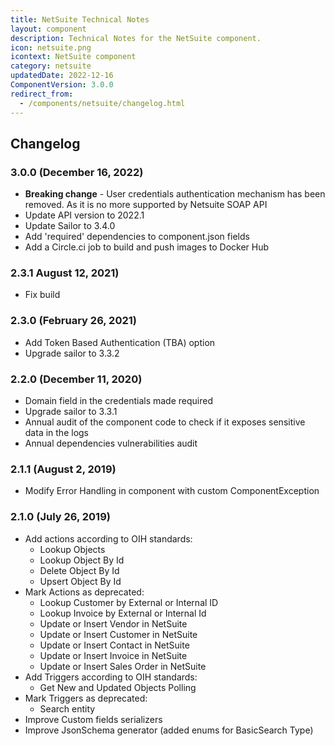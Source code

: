 ```yaml
---
title: NetSuite Technical Notes
layout: component
description: Technical Notes for the NetSuite component.
icon: netsuite.png
icontext: NetSuite component
category: netsuite
updatedDate: 2022-12-16
ComponentVersion: 3.0.0
redirect_from:
  - /components/netsuite/changelog.html
---
```


## Changelog

### 3.0.0 (December 16, 2022)

* **Breaking change** - User credentials authentication mechanism has been removed. As it is no more supported by Netsuite SOAP API
* Update API version to 2022.1
* Update Sailor to 3.4.0
* Add 'required' dependencies to component.json fields
* Add a Circle.ci job to build and push images to Docker Hub

### 2.3.1 August 12, 2021)

* Fix build

### 2.3.0 (February 26, 2021)

* Add Token Based Authentication (TBA) option
* Upgrade sailor to 3.3.2

### 2.2.0 (December 11, 2020)

* Domain field in the credentials made required
* Upgrade sailor to 3.3.1
* Annual audit of the component code to check if it exposes sensitive data in the logs
* Annual dependencies vulnerabilities audit

### 2.1.1 (August 2, 2019)

* Modify Error Handling in component with custom ComponentException

### 2.1.0 (July 26, 2019)

* Add actions according to OIH standards:
  - Lookup Objects
  - Lookup Object By Id
  - Delete Object By Id
  - Upsert Object By Id
* Mark Actions as deprecated:
  - Lookup Customer by External or Internal ID
  - Lookup Invoice by External or Internal Id
  - Update or Insert Vendor in NetSuite
  - Update or Insert Customer in NetSuite
  - Update or Insert Contact in NetSuite
  - Update or Insert Invoice in NetSuite
  - Update or Insert Sales Order in NetSuite
* Add Triggers according to OIH standards:
  - Get New and Updated Objects Polling
* Mark Triggers as deprecated:
  - Search entity
* Improve Custom fields serializers
* Improve JsonSchema generator (added enums for BasicSearch Type)
